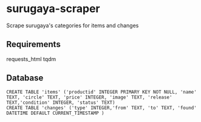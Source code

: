 # surugaya-scraper
Scrape surugaya's categories for items and changes

## Requirements
requests_html
tqdm

## Database
	CREATE TABLE 'items' ('productid' INTEGER PRIMARY KEY NOT NULL, 'name' TEXT, 'circle' TEXT, 'price' INTEGER, 'image' TEXT, 'release' TEXT,'condition' INTEGER, 'status' TEXT)
	CREATE TABLE 'changes' ('type' INTEGER,'from' TEXT, 'to' TEXT, 'found' DATETIME DEFAULT CURRENT_TIMESTAMP )